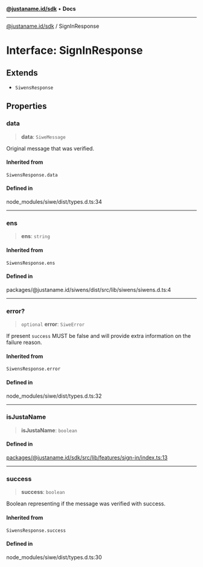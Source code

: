 [**@justaname.id/sdk**](../README.md) • **Docs**

***

[@justaname.id/sdk](../globals.md) / SignInResponse

# Interface: SignInResponse

## Extends

- `SiwensResponse`

## Properties

### data

> **data**: `SiweMessage`

Original message that was verified.

#### Inherited from

`SiwensResponse.data`

#### Defined in

node\_modules/siwe/dist/types.d.ts:34

***

### ens

> **ens**: `string`

#### Inherited from

`SiwensResponse.ens`

#### Defined in

packages/@justaname.id/siwens/dist/src/lib/siwens/siwens.d.ts:4

***

### error?

> `optional` **error**: `SiweError`

If present `success` MUST be false and will provide extra information on the failure reason.

#### Inherited from

`SiwensResponse.error`

#### Defined in

node\_modules/siwe/dist/types.d.ts:32

***

### isJustaName

> **isJustaName**: `boolean`

#### Defined in

[packages/@justaname.id/sdk/src/lib/features/sign-in/index.ts:13](https://github.com/JustaName-id/JustaName-sdk/blob/dc845c10af242e3ca87d95ef392516ac0bfa8b95/packages/@justaname.id/sdk/src/lib/features/sign-in/index.ts#L13)

***

### success

> **success**: `boolean`

Boolean representing if the message was verified with success.

#### Inherited from

`SiwensResponse.success`

#### Defined in

node\_modules/siwe/dist/types.d.ts:30
